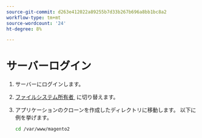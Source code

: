 ```yaml
---
source-git-commit: d263e412022a89255b7d33b267b696a8bb1bc8a2
workflow-type: tm+mt
source-wordcount: '24'
ht-degree: 8%

---
```

# サーバーログイン

1. サーバーにログインします。
1. [&#x200B; ファイルシステム所有者 &#x200B;](../installation/prerequisites/file-system/overview.md) に切り替えます。
1. アプリケーションのクローンを作成したディレクトリに移動します。 以下に例を挙げます。

   ```bash
   cd /var/www/magento2
   ```
